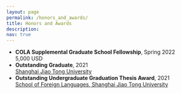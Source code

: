 ```yaml
---
layout: page
permalink: /honors_and_awards/
title: Honors and Awards
description: 
nav: true
---
```


<ul>
   <li><b>COLA Supplemental Graduate School Fellowship</b>, Spring 2022</li>
   5,000 USD
   <li><b>Outstanding Graduate</b>, 2021</li>
   <a href="https://en.sjtu.edu.cn/">Shanghai Jiao Tong University</a>
   <li><b>Outstanding Undergraduate Graduation Thesis Award</b>, 2021</li>
   <a href="https://sfl.sjtu.edu.cn/en/">School of Foreign Languages, Shanghai Jiao Tong University</a>
</ul>
